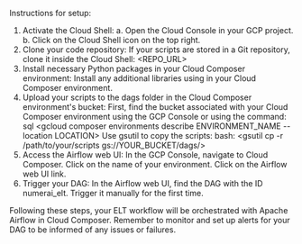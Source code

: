 Instructions for setup:
1. Activate the Cloud Shell:
    a. Open the Cloud Console in your GCP project.
    b. Click on the Cloud Shell icon on the top right.
2. Clone your code repository:
    If your scripts are stored in a Git repository, clone it inside the Cloud Shell: <git clone> <REPO_URL>
3. Install necessary Python packages in your Cloud Composer environment:
    Install any additional libraries using <pip install> in your Cloud Composer environment.
4. Upload your scripts to the dags folder in the Cloud Composer environment's bucket:
    First, find the bucket associated with your Cloud Composer environment using the GCP Console or using the command:
    sql
    <gcloud composer environments describe ENVIRONMENT_NAME --location LOCATION>
    Use gsutil to copy the scripts:
    bash:
    <gsutil cp -r /path/to/your/scripts gs://YOUR_BUCKET/dags/>
5. Access the Airflow web UI:
    In the GCP Console, navigate to Cloud Composer.
    Click on the name of your environment.
    Click on the Airflow web UI link.
6. Trigger your DAG:
    In the Airflow web UI, find the DAG with the ID numerai_elt.
    Trigger it manually for the first time.

Following these steps, your ELT workflow will be orchestrated with Apache Airflow in Cloud Composer. Remember to monitor and set up alerts for your DAG to be informed of any issues or failures.